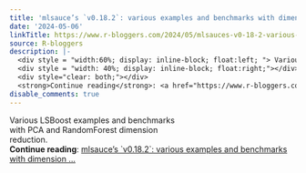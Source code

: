 ```yaml
---
title: 'mlsauce’s `v0.18.2`: various examples and benchmarks with dimension reduction'
date: '2024-05-06'
linkTitle: https://www.r-bloggers.com/2024/05/mlsauces-v0-18-2-various-examples-and-benchmarks-with-dimension-reduction/
source: R-bloggers
description: |-
  <div style = "width:60%; display: inline-block; float:left; "> Various LSBoost examples and benchmarks with PCA and RandomForest dimension reduction.</div>
  <div style = "width: 40%; display: inline-block; float:right;"></div>
  <div style="clear: both;"></div>
  <strong>Continue reading</strong>: <a href="https://www.r-bloggers.com/2024/05/mlsauces-v0-18-2-various-examples-and-benchmarks-with-dimension-reduction/">mlsauce’s `v0.18.2`: various examples and benchmarks with dimension ...
disable_comments: true
---
```

<div style = "width:60%; display: inline-block; float:left; "> Various LSBoost examples and benchmarks with PCA and RandomForest dimension reduction.</div>
<div style = "width: 40%; display: inline-block; float:right;"></div>
<div style="clear: both;"></div>
<strong>Continue reading</strong>: <a href="https://www.r-bloggers.com/2024/05/mlsauces-v0-18-2-various-examples-and-benchmarks-with-dimension-reduction/">mlsauce’s `v0.18.2`: various examples and benchmarks with dimension ...